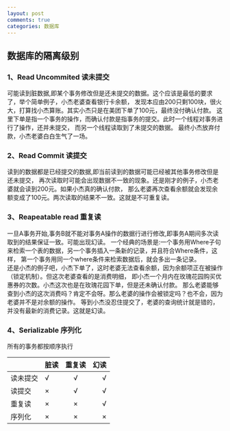```yaml
---
layout: post
comments: true
categories: 数据库
---
```

## 数据库的隔离级别

### 1、Read Uncommited 读未提交
可能读到脏数据,即某个事务修改但是还未提交的数据。这个应该是最低的要求了，举个简单例子，小杰老婆查看银行卡余额，
发现本应由200只剩100块，很火大，打算找小杰算账。其实小杰只是在美团下单了100元，最终没付确认付款。
这里下单是指一个事务的操作，而确认付款是指事务的提交。此时一个线程对事务进行了操作，还并未提交，
而另一个线程读取到了未提交的数据。
最终小杰放弃付款，小杰老婆白白生气了一场。

### 2、Read Commit 读提交
读到的数据都是已经提交的数据,即当前读到的数据可能已经被其他事务修改但是还未提交，
再次读取时可能会出现数据不一致的现象。还是刚才的例子，小杰老婆就会读到200元。如果小杰真的确认付款，
那么老婆再次查看余额就会发现余额变成了100元。两次读取的结果不一致。这就是不可重复读。

### 3、Reapeatable read 重复读
一旦A事务开始,事务B就不能对事务A操作的数据行进行修改,即事务A期间多次读取到的结果保证一致。可能出现幻读。
一个经典的场景是:一个事务用Where子句来检索一个表的数据，另一个事务插入一条新的记录，并且符合Where条件，这样，
第一个事务用同一个where条件来检索数据后，就会多出一条记录。  
还是小杰的例子吧，小杰下单了，这时老婆无法查看余额，因为余额项正在被操作（锁定机制）。但这次老婆查看的是消费明细，
即小杰一个月内在玫瑰花园购买优惠券的次数。小杰这次也是在玫瑰花园下单，但是还未确认付款。
那么老婆能够查到小杰的这次消费吗？肯定不会呀。那么老婆的操作会被锁定吗？也不会，因为老婆并不是对余额的操作。
等到小杰没忍住提交了，老婆的查询统计就是错的，并没有最新的消费记录。这就是幻读。

### 4、Serializable 序列化
所有的事务都按顺序执行

|        |脏读 |重复读 |幻读|
|--------|:--- |:-----:| ---:|
|读未提交| √  | √    | √  |   
|读提交  | ×  | √    | √  |  
|重复读  | ×  | ×    | √  |  
|序列化  | ×  | ×    | ×  |
